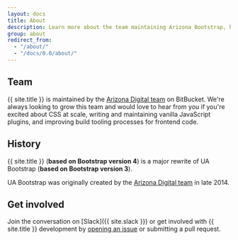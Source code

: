 ```yaml
---
layout: docs
title: About
description: Learn more about the team maintaining Arizona Bootstrap, how and why the project started, and how to get involved.
group: about
redirect_from:
  - "/about/"
  - "/docs/0.0/about/"
---
```


## Team

{{ site.title }} is maintained by the [Arizona Digital team](https://bitbucket.org/uadigital/profile/members) on BitBucket. We're always looking to grow this team and would love to hear from you if you're excited about CSS at scale, writing and maintaining vanilla JavaScript plugins, and improving build tooling processes for frontend code.

## History

{{ site.title }} (**based on Bootstrap version 4**) is a major rewrite of UA Bootstrap (**based on Bootstrap version 3**).

UA Bootstrap was originally created by the [Arizona Digital team](https://bitbucket.org/uadigital/profile/members) in late 2014.

## Get involved

Join the conversation on [Slack]({{ site.slack }}) or get involved with {{ site.title }} development by [opening an issue](https://jira.arizona.edu/browse/UADIGITAL) or submitting a pull request.